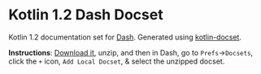 Kotlin 1.2 Dash Docset
======================

Kotlin 1.2 documentation set for [Dash](https://kapeli.com/dash). Generated using [kotlin-docset](https://github.com/sirlantis/kotlin-docset).

**Instructions**:
[Download it](https://github.com/rojiani/kotlin-1.2-dash-docset/releases/download/v1.2/Kotlin-1.2.docset.zip), unzip, and then in Dash, go to `Prefs`->`Docsets`, click the `+` icon, `Add Local Docset`, & select the unzipped docset.
